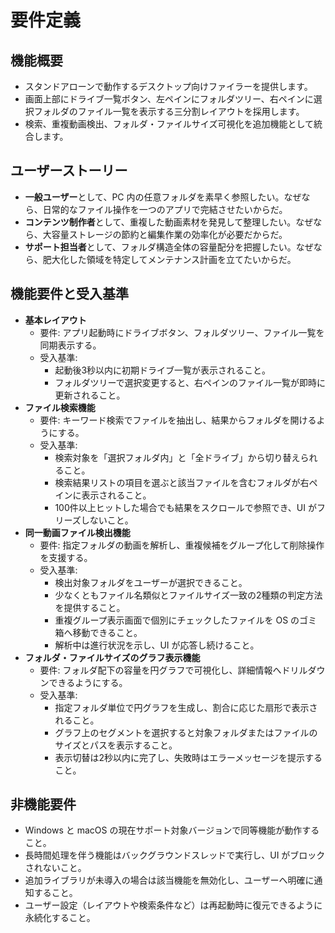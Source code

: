 ﻿# 要件定義

## 機能概要
- スタンドアローンで動作するデスクトップ向けファイラーを提供します。
- 画面上部にドライブ一覧ボタン、左ペインにフォルダツリー、右ペインに選択フォルダのファイル一覧を表示する三分割レイアウトを採用します。
- 検索、重複動画検出、フォルダ・ファイルサイズ可視化を追加機能として統合します。

## ユーザーストーリー
- **一般ユーザー**として、PC 内の任意フォルダを素早く参照したい。なぜなら、日常的なファイル操作を一つのアプリで完結させたいからだ。
- **コンテンツ制作者**として、重複した動画素材を発見して整理したい。なぜなら、大容量ストレージの節約と編集作業の効率化が必要だからだ。
- **サポート担当者**として、フォルダ構造全体の容量配分を把握したい。なぜなら、肥大化した領域を特定してメンテナンス計画を立てたいからだ。

## 機能要件と受入基準
- **基本レイアウト**
  - 要件: アプリ起動時にドライブボタン、フォルダツリー、ファイル一覧を同期表示する。
  - 受入基準:
    - 起動後3秒以内に初期ドライブ一覧が表示されること。
    - フォルダツリーで選択変更すると、右ペインのファイル一覧が即時に更新されること。
- **ファイル検索機能**
  - 要件: キーワード検索でファイルを抽出し、結果からフォルダを開けるようにする。
  - 受入基準:
    - 検索対象を「選択フォルダ内」と「全ドライブ」から切り替えられること。
    - 検索結果リストの項目を選ぶと該当ファイルを含むフォルダが右ペインに表示されること。
    - 100件以上ヒットした場合でも結果をスクロールで参照でき、UI がフリーズしないこと。
- **同一動画ファイル検出機能**
  - 要件: 指定フォルダの動画を解析し、重複候補をグループ化して削除操作を支援する。
  - 受入基準:
    - 検出対象フォルダをユーザーが選択できること。
    - 少なくともファイル名類似とファイルサイズ一致の2種類の判定方法を提供すること。
    - 重複グループ表示画面で個別にチェックしたファイルを OS のゴミ箱へ移動できること。
    - 解析中は進行状況を示し、UI が応答し続けること。
- **フォルダ・ファイルサイズのグラフ表示機能**
  - 要件: フォルダ配下の容量を円グラフで可視化し、詳細情報へドリルダウンできるようにする。
  - 受入基準:
    - 指定フォルダ単位で円グラフを生成し、割合に応じた扇形で表示されること。
    - グラフ上のセグメントを選択すると対象フォルダまたはファイルのサイズとパスを表示すること。
    - 表示切替は2秒以内に完了し、失敗時はエラーメッセージを提示すること。

## 非機能要件
- Windows と macOS の現在サポート対象バージョンで同等機能が動作すること。
- 長時間処理を伴う機能はバックグラウンドスレッドで実行し、UI がブロックされないこと。
- 追加ライブラリが未導入の場合は該当機能を無効化し、ユーザーへ明確に通知すること。
- ユーザー設定（レイアウトや検索条件など）は再起動時に復元できるように永続化すること。
